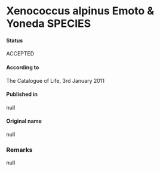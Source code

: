 Xenococcus alpinus Emoto & Yoneda SPECIES
=======

#### Status
ACCEPTED

#### According to
The Catalogue of Life, 3rd January 2011

#### Published in
null

#### Original name
null

### Remarks
null